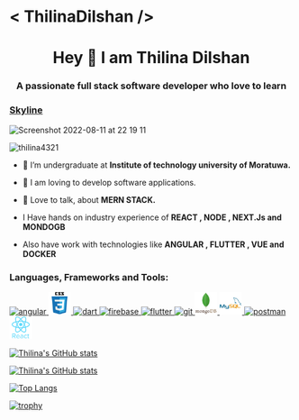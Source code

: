 
# < ThilinaDilshan />

<h1 align="center">Hey 👋 I am Thilina Dilshan</h1>
<h3 align="center"> A passionate full stack software developer who love to learn </h3>
<h3> <a href="https://skyline.github.com/thilina4321" target="_blank"> Skyline </a> </h3>


<img width="464" alt="Screenshot 2022-08-11 at 22 19 11" src="https://user-images.githubusercontent.com/38967633/184189613-0188199d-08f8-4d6a-a1b8-644478d2e70b.png">


<p align="left"> <img src="https://komarev.com/ghpvc/?username=thilina4321&label=Profile%20views&color=0e75b6&style=flat" alt="thilina4321" /> </p>


- 🔭 I’m undergraduate at **Institute of technology university of Moratuwa.**

- 🌱 I am loving to develop software applications.

- 💬 Love to talk, about **MERN STACK.**


- I Have hands on industry experience of **REACT , NODE , NEXT.Js and MONDOGB**


- Also have work with technologies like **ANGULAR , FLUTTER , VUE and DOCKER**



<h3 align="left">Languages, Frameworks and Tools:</h3>
<p align="left"> <a href="https://aws.amazon.com/amplify/" target="_blank" rel="noreferrer"> <img src="https://angular.io/assets/images/logos/angular/angular.svg" alt="angular" width="40" height="40"/> </a> <a href="https://angular.io" target="_blank" rel="noreferrer">  <img src="https://raw.githubusercontent.com/devicons/devicon/master/icons/css3/css3-original-wordmark.svg" alt="css3" width="40" height="40"/> </a> <a href="https://dart.dev" target="_blank" rel="noreferrer"> <img src="https://www.vectorlogo.zone/logos/dartlang/dartlang-icon.svg" alt="dart" width="40" height="40"/> </a>   <a href="https://www.figma.com/" target="_blank" rel="noreferrer"> <img src="https://www.vectorlogo.zone/logos/firebase/firebase-icon.svg" alt="firebase" width="40" height="40"/> </a> <a href="https://flutter.dev" target="_blank" rel="noreferrer"> <img src="https://www.vectorlogo.zone/logos/flutterio/flutterio-icon.svg" alt="flutter" width="40" height="40"/> </a>  <a href="https://git-scm.com/" target="_blank" rel="noreferrer"> <img src="https://www.vectorlogo.zone/logos/git-scm/git-scm-icon.svg" alt="git" width="40" height="40"/> </a>   <a href="https://www.mongodb.com/" target="_blank" rel="noreferrer"> <img src="https://raw.githubusercontent.com/devicons/devicon/master/icons/mongodb/mongodb-original-wordmark.svg" alt="mongodb" width="40" height="40"/> </a> <a href="https://www.mysql.com/" target="_blank" rel="noreferrer"> <img src="https://raw.githubusercontent.com/devicons/devicon/master/icons/mysql/mysql-original-wordmark.svg" alt="mysql" width="40" height="40"/> </a>   <a href="https://postman.com" target="_blank" rel="noreferrer"> <img src="https://www.vectorlogo.zone/logos/getpostman/getpostman-icon.svg" alt="postman" width="40" height="40"/> </a> <a href="https://reactjs.org/" target="_blank" rel="noreferrer"> <img src="https://raw.githubusercontent.com/devicons/devicon/master/icons/react/react-original-wordmark.svg" alt="react" width="40" height="40"/> </a> <a href="https://reactnative.dev/" target="_blank" rel="noreferrer">  </p>


![Thilina's GitHub stats](https://github-readme-stats.vercel.app/api?username=thilina4321&theme=dark&show_icons=true)

![Thilina's GitHub stats](https://github-readme-stats.vercel.app/api?username=thilina4321&count_private=true)

[![Top Langs](https://github-readme-stats.vercel.app/api/top-langs/?username=thilina4321&layout=compact&theme=dark)](https://github.com/thilina4321/github-readme-stats)


[![trophy](https://github-profile-trophy.vercel.app/?username=thilina4321&theme=onedark)](https://github.com/thilina4321/github-profile-trophy)
  
